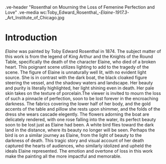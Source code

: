 .ve-header "Rosenthal on Mourning the Loss of Femenine Perfection and Love"
.ve-media wc:Toby_Edward_Rosenthal_-_Elaine_-_1917.3_-_Art_Institute_of_Chicago.jpg

# Introduction
*Elaine* was painted by Toby Edward Rosenthal in 1874. The subject matter of this work is from the legend of King Arthur and the Knights of the Round Table, specifically the death of the character Elaine, who died of a broken heart. This poignant scene utilizes lighting to add to the tragedy of the scene. The figure of Elaine is unnaturally well lit, with no evident light source. She is in contrast with the dark boat, the black cloaked figure steering the vessel, and the shadowy waters and landscape. Her beauty and purity is literally highlighted, her light shining even in death. Her pale skin takes on the texture of porcelain.The viewer is invited to mourn the loss of such a pinnacle of perfection, soon to be lost forever in the encroaching darkness. The fabrics covering the lower half of her body, and the gold accents of the table and pillow she rests upon shimmer, and the folds of the dress she wears cascade elegently. The flowers adorning the boat are delicately rendered, with one rose falling into the water, its perfect beauty soon to be lost just as Elaine had been. A white bird flies toward the dark land in the distance, where its beauty no longer will be seen. Perhaps the bird is on a similar journey as Elaine, from the light of beauty to the darkness of death. This tragic story and visual account of her death captured the hearts of audiences, who similarly idolized and upheld the ideals Elaine represented. The emotion and overtone of loss in this work make the painting all the more impactful and memorable. 

